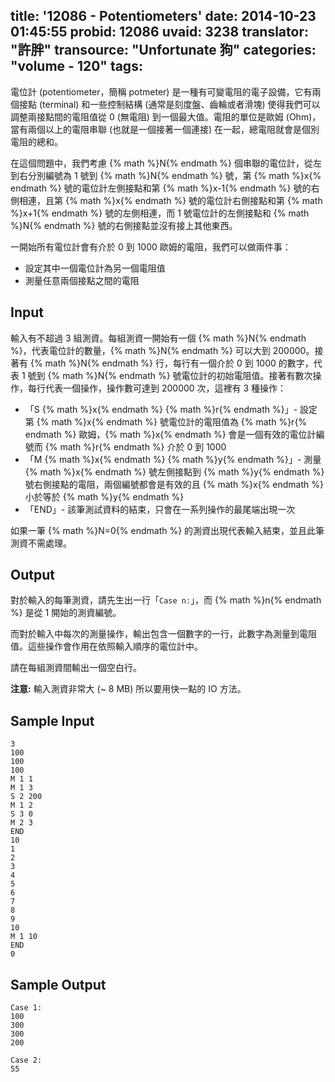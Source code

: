 title: '12086 - Potentiometers'
date: 2014-10-23 01:45:55
probid: 12086
uvaid: 3238
translator: "許胖"
transource: "Unfortunate 狗"
categories: "volume - 120"
tags:
---

電位計 (potentiometer，簡稱 potmeter) 是一種有可變電阻的電子設備，它有兩個接點 (terminal) 和一些控制結構 (通常是刻度盤、齒輪或者滑塊) 使得我們可以調整兩接點間的電阻值從 0 (無電阻) 到一個最大值。電阻的單位是歐姆 (Ohm)，當有兩個以上的電阻串聯 (也就是一個接著一個連接) 在一起，總電阻就會是個別電阻的總和。

在這個問題中，我們考慮 {% math %}N{% endmath %} 個串聯的電位計，從左到右分別編號為 1 號到 {% math %}N{% endmath %} 號，第 {% math %}x{% endmath %} 號的電位計左側接點和第 {% math %}x-1{% endmath %} 號的右側相連，且第 {% math %}x{% endmath %} 號的電位計右側接點和第 {% math %}x+1{% endmath %} 號的左側相連，而 1 號電位計的左側接點和 {% math %}N{% endmath %} 號的右側接點並沒有接上其他東西。

一開始所有電位計會有介於 0 到 1000 歐姆的電阻，我們可以做兩件事：

- 設定其中一個電位計為另一個電阻值
- 測量任意兩個接點之間的電阻

<!-- more -->

## Input ##

輸入有不超過 3 組測資。每組測資一開始有一個 {% math %}N{% endmath %}，代表電位計的數量，{% math %}N{% endmath %} 可以大到 200000。接著有 {% math %}N{% endmath %} 行，每行有一個介於 0 到 1000 的數字，代表 1 號到 {% math %}N{% endmath %} 號電位計的初始電阻值。接著有數次操作，每行代表一個操作，操作數可達到 200000 次，這裡有 3 種操作：

- 「S {% math %}x{% endmath %} {% math %}r{% endmath %}」- 設定第 {% math %}x{% endmath %} 號電位計的電阻值為 {% math %}r{% endmath %} 歐姆，{% math %}x{% endmath %} 會是一個有效的電位計編號而 {% math %}r{% endmath %} 介於 0 到 1000
- 「M {% math %}x{% endmath %} {% math %}y{% endmath %}」- 測量 {% math %}x{% endmath %} 號左側接點到 {% math %}y{% endmath %} 號右側接點的電阻，兩個編號都會是有效的且 {% math %}x{% endmath %} 小於等於 {% math %}y{% endmath %}
- 「END」- 該筆測試資料的結束，只會在一系列操作的最尾端出現一次

如果一筆 {% math %}N=0{% endmath %} 的測資出現代表輸入結束，並且此筆測資不需處理。

## Output ##

對於輸入的每筆測資，請先生出一行「`Case n:`」，而 {% math %}n{% endmath %} 是從 1 開始的測資編號。

而對於輸入中每次的測量操作，輸出包含一個數字的一行，此數字為測量到電阻值。這些操作會作用在依照輸入順序的電位計中。

請在每組測資間輸出一個空白行。

**注意:** 輸入測資非常大 (~ 8 MB) 所以要用快一點的 IO 方法。

## Sample Input ##

	3
	100
	100
	100
	M 1 1
	M 1 3
	S 2 200
	M 1 2
	S 3 0
	M 2 3
	END
	10
	1
	2
	3
	4
	5
	6
	7
	8
	9
	10
	M 1 10
	END
	0

## Sample Output ##

	Case 1:
	100
	300
	300
	200
	 
	Case 2:
	55